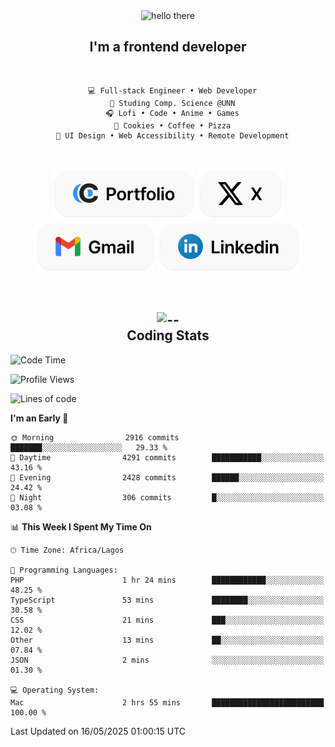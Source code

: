 <div align="center">
  
  <img src="https://readme-typing-svg.demolab.com?font=Fira+Code&weight=600&size=24&duration=4000&pause=300&color=3291FF&center=true&vCenter=true&random=false&width=300&height=24&lines=Hey+There;Hola;Namaste;Aloha;Bonjour;Konnichiwa" alt="hello there" height="36" width="300" />
  <h2>I'm a frontend developer</h2>
  
</div>

<br/>

<div align="center">
  
  ```
    💻 Full-stack Engineer • Web Developer
    💼 Studing Comp. Science @UNN
    🎧 Lofi • Code • Anime • Games
    🍪 Cookies • Coffee • Pizza
    📖 UI Design • Web Accessibility • Remote Development
  ```

</div>

<br/>

<div align="center">

  [![portfolio](./assets/badge-portfolio.svg)](https://okoyecharles.com)
  [![X](./assets/badge-x.svg)](https://x.com/okoyecharlesk)
  [![mail](./assets/badge-mail.svg)](mailto:okoyecharles509@gmail.com)
  [![linkedin](./assets/badge-linkedin.svg)](https://linkedin.com/in/okoyecharles)
  
</div>

<br/>



<div align="center">

  <h2>
    <img src="https://media.giphy.com/media/UVG0BN8TOMKkPOJS6e/giphy.gif?cid=790b7611dhvp8dydhh4r22mjr73owy4d5zzlo7s5zyk60w8s&ep=v1_stickers_search&rid=giphy.gif&ct=s" alt="--" height="50" width="50" />
    <br/>
    Coding Stats
  </h2>
  
</div>

<!--START_SECTION:waka-->
![Code Time](http://img.shields.io/badge/Code%20Time-639%20hrs%2043%20mins-blue)

![Profile Views](http://img.shields.io/badge/Profile%20Views-0-blue)

![Lines of code](https://img.shields.io/badge/From%20Hello%20World%20I%27ve%20Written-8.6%20million%20lines%20of%20code-blue)

**I'm an Early 🐤** 

```text
🌞 Morning                2916 commits        ███████░░░░░░░░░░░░░░░░░░   29.33 % 
🌆 Daytime                4291 commits        ███████████░░░░░░░░░░░░░░   43.16 % 
🌃 Evening                2428 commits        ██████░░░░░░░░░░░░░░░░░░░   24.42 % 
🌙 Night                  306 commits         █░░░░░░░░░░░░░░░░░░░░░░░░   03.08 % 
```


📊 **This Week I Spent My Time On** 

```text
🕑︎ Time Zone: Africa/Lagos

💬 Programming Languages: 
PHP                      1 hr 24 mins        ████████████░░░░░░░░░░░░░   48.25 % 
TypeScript               53 mins             ████████░░░░░░░░░░░░░░░░░   30.58 % 
CSS                      21 mins             ███░░░░░░░░░░░░░░░░░░░░░░   12.02 % 
Other                    13 mins             ██░░░░░░░░░░░░░░░░░░░░░░░   07.84 % 
JSON                     2 mins              ░░░░░░░░░░░░░░░░░░░░░░░░░   01.30 % 

💻 Operating System: 
Mac                      2 hrs 55 mins       █████████████████████████   100.00 % 
```


 Last Updated on 16/05/2025 01:00:15 UTC
<!--END_SECTION:waka-->
